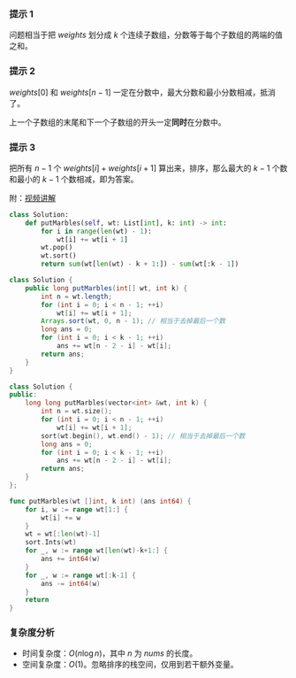 ### 提示 1

问题相当于把 $\textit{weights}$ 划分成 $k$ 个连续子数组，分数等于每个子数组的两端的值之和。

### 提示 2

$\textit{weights}[0]$ 和 $\textit{weights}[n-1]$ 一定在分数中，最大分数和最小分数相减，抵消了。

上一个子数组的末尾和下一个子数组的开头一定**同时**在分数中。

### 提示 3

把所有 $n-1$ 个 $\textit{weights}[i]+\textit{weights}[i+1]$ 算出来，排序，那么最大的 $k-1$ 个数和最小的 $k-1$ 个数相减，即为答案。

附：[视频讲解](https://www.bilibili.com/video/BV1mD4y1E7QK/)

```py [sol1-Python3]
class Solution:
    def putMarbles(self, wt: List[int], k: int) -> int:
        for i in range(len(wt) - 1):
            wt[i] += wt[i + 1]
        wt.pop()
        wt.sort()
        return sum(wt[len(wt) - k + 1:]) - sum(wt[:k - 1])
```

```java [sol1-Java]
class Solution {
    public long putMarbles(int[] wt, int k) {
        int n = wt.length;
        for (int i = 0; i < n - 1; ++i)
            wt[i] += wt[i + 1];
        Arrays.sort(wt, 0, n - 1); // 相当于去掉最后一个数
        long ans = 0;
        for (int i = 0; i < k - 1; ++i)
            ans += wt[n - 2 - i] - wt[i];
        return ans;
    }
}
```

```cpp [sol1-C++]
class Solution {
public:
    long long putMarbles(vector<int> &wt, int k) {
        int n = wt.size();
        for (int i = 0; i < n - 1; ++i)
            wt[i] += wt[i + 1];
        sort(wt.begin(), wt.end() - 1); // 相当于去掉最后一个数
        long ans = 0;
        for (int i = 0; i < k - 1; ++i)
            ans += wt[n - 2 - i] - wt[i];
        return ans;
    }
};
```

```go [sol1-Go]
func putMarbles(wt []int, k int) (ans int64) {
	for i, w := range wt[1:] {
		wt[i] += w
	}
	wt = wt[:len(wt)-1]
	sort.Ints(wt)
	for _, w := range wt[len(wt)-k+1:] {
		ans += int64(w)
	}
	for _, w := range wt[:k-1] {
		ans -= int64(w)
	}
	return
}
```

### 复杂度分析

- 时间复杂度：$O(n\log n)$，其中 $n$ 为 $\textit{nums}$ 的长度。
- 空间复杂度：$O(1)$。忽略排序的栈空间，仅用到若干额外变量。
